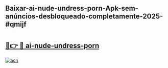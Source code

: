 ## Baixar-ai-nude-undress-porn-Apk-sem-anúncios-desbloqueado-completamente-2025-#qmijf

# <h2><a href="https://ainizakaria.my?title=ai-nude-undress-porn&ref=20M">🔗👉 🔴 ai-nude-undress-porn</a></h2>

[![acn](https://github.com/user-attachments/assets/0f9c940e-d8b0-45ae-aac7-cd30a18b3e1c)](https://ainizakaria.my?title=ai-nude-undress-porn&ref=20M)

